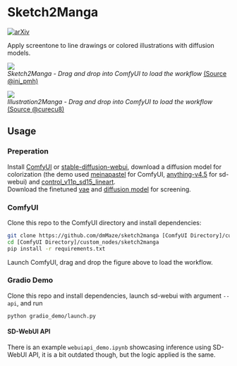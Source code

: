 # Sketch2Manga

[![arXiv](https://img.shields.io/badge/arXiv-2403.08266-<COLOR>)](https://arxiv.org/abs/2403.08266)

Apply screentone to line drawings or colored illustrations with diffusion models.

<p float="center">
  <img src="https://github.com/dmMaze/sketch2manga/assets/51270320/85098012-68d8-471f-b8ed-0476d856cce5" />
  <br>
    <em>Sketch2Manga - Drag and drop into ComfyUI to load the workflow </em>
  <a href="https://twitter.com/ini_pmh/status/715578786830417921/photo/1">(Source @ini_pmh)</a>
</p>

<p float="center">
  <img src="https://github.com/dmMaze/sketch2manga/assets/51270320/ecaf6632-e108-4a8d-9e7e-8882bdb2e620" />
  <br>
    <em>Illustration2Manga - Drag and drop into ComfyUI to load the workflow </em>
  <a href="https://danbooru.donmai.us/posts/5493050">(Source @curecu8)</a>
</p>




## Usage

### Preperation
Install [ComfyUI](https://github.com/comfyanonymous/ComfyUI) or [stable-diffusion-webui](https://github.com/AUTOMATIC1111/stable-diffusion-webui), download a diffusion model for colorization (the demo used [meinapastel](https://civitai.com/models/11866/meinapastel) for ComfyUI, [anything-v4.5](https://huggingface.co/ckpt/anything-v4.5-vae-swapped/tree/main) for sd-webui) and [control_v11p_sd15_lineart](https://huggingface.co/lllyasviel/ControlNet-v1-1/blob/main/control_v11p_sd15_lineart.pth).  
Download the finetuned [vae](https://huggingface.co/dreMaz/sketch2manga/blob/main/vae/mangatone_default.ckpt) and [diffusion model](https://huggingface.co/dreMaz/sketch2manga/blob/main/mangatone.ckpt) for screening.

### ComfyUI
Clone this repo to the ComfyUI directory and install dependencies:
``` bash
git clone https://github.com/dmMaze/sketch2manga [ComfyUI Directory]/custom_nodes/sketch2manga
cd [ComfyUI Directory]/custom_nodes/sketch2manga 
pip install -r requirements.txt
```
Launch ComfyUI, drag and drop the figure above to load the workflow.

### Gradio Demo
Clone this repo and install dependencies, launch sd-webui with argument ```--api```, and run
```
python gradio_demo/launch.py
```

#### SD-WebUI API
There is an example ```webuiapi_demo.ipynb``` showcasing inference using SD-WebUI API, it is a bit outdated though, but the logic applied is the same.